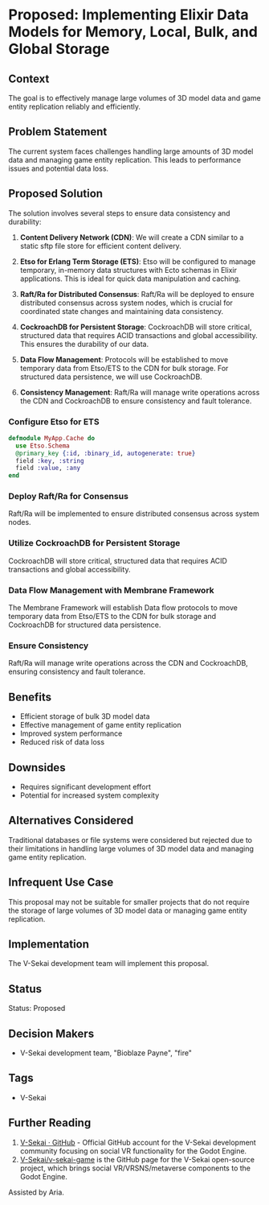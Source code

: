 # Proposed: Implementing Elixir Data Models for Memory, Local, Bulk, and Global Storage

## Context

The goal is to effectively manage large volumes of 3D model data and game entity replication reliably and efficiently.

## Problem Statement

The current system faces challenges handling large amounts of 3D model data and managing game entity replication. This leads to performance issues and potential data loss.

## Proposed Solution

The solution involves several steps to ensure data consistency and durability:

1. **Content Delivery Network (CDN)**: We will create a CDN similar to a static sftp file store for efficient content delivery.

2. **Etso for Erlang Term Storage (ETS)**: Etso will be configured to manage temporary, in-memory data structures with Ecto schemas in Elixir applications. This is ideal for quick data manipulation and caching.

3. **Raft/Ra for Distributed Consensus**: Raft/Ra will be deployed to ensure distributed consensus across system nodes, which is crucial for coordinated state changes and maintaining data consistency.

4. **CockroachDB for Persistent Storage**: CockroachDB will store critical, structured data that requires ACID transactions and global accessibility. This ensures the durability of our data.

5. **Data Flow Management**: Protocols will be established to move temporary data from Etso/ETS to the CDN for bulk storage. For structured data persistence, we will use CockroachDB.

6. **Consistency Management**: Raft/Ra will manage write operations across the CDN and CockroachDB to ensure consistency and fault tolerance.

### Configure Etso for ETS

```elixir
defmodule MyApp.Cache do
  use Etso.Schema
  @primary_key {:id, :binary_id, autogenerate: true}
  field :key, :string
  field :value, :any
end
```

### Deploy Raft/Ra for Consensus

Raft/Ra will be implemented to ensure distributed consensus across system nodes.

### Utilize CockroachDB for Persistent Storage

CockroachDB will store critical, structured data that requires ACID transactions and global accessibility.

### Data Flow Management with Membrane Framework

The Membrane Framework will establish Data flow protocols to move temporary data from Etso/ETS to the CDN for bulk storage and CockroachDB for structured data persistence.

### Ensure Consistency

Raft/Ra will manage write operations across the CDN and CockroachDB, ensuring consistency and fault tolerance.

## Benefits

- Efficient storage of bulk 3D model data
- Effective management of game entity replication
- Improved system performance
- Reduced risk of data loss

## Downsides

- Requires significant development effort
- Potential for increased system complexity

## Alternatives Considered

Traditional databases or file systems were considered but rejected due to their limitations in handling large volumes of 3D model data and managing game entity replication.

## Infrequent Use Case

This proposal may not be suitable for smaller projects that do not require the storage of large volumes of 3D model data or managing game entity replication.

## Implementation

The V-Sekai development team will implement this proposal.

## Status

Status: Proposed <!-- Draft | Proposed | Rejected | Accepted | Deprecated | Superseded by -->

## Decision Makers

- V-Sekai development team, "Bioblaze Payne", "fire"

## Tags

- V-Sekai

## Further Reading

1. [V-Sekai · GitHub](https://github.com/v-sekai) - Official GitHub account for the V-Sekai development community focusing on social VR functionality for the Godot Engine.
2. [V-Sekai/v-sekai-game](https://github.com/v-sekai/v-sekai-game) is the GitHub page for the V-Sekai open-source project, which brings social VR/VRSNS/metaverse components to the Godot Engine.

Assisted by Aria.
